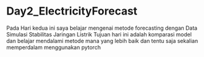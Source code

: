 # Day2_ElectricityForecast
Pada Hari kedua ini saya belajar mengenai metode forecasting dengan Data Simulasi Stabilitas Jaringan Listrik
Tujuan hari ini adalah komparasi model dan belajar mendalami metode mana yang lebih baik
dan tentu saja sekalian memperdalam menggunakan pytorch
